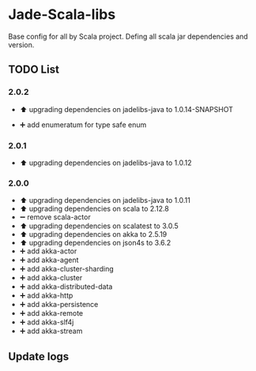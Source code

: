 Jade-Scala-libs
=================

Base config for all by Scala project.
Defing all scala jar dependencies and version.

TODO List
-----------------

### 2.0.2

* :arrow_up: upgrading dependencies on jadelibs-java to 1.0.14-SNAPSHOT

* :heavy_plus_sign: add enumeratum for type safe enum

### 2.0.1

* :arrow_up: upgrading dependencies on jadelibs-java to 1.0.12

### 2.0.0

* :arrow_up: upgrading dependencies on jadelibs-java to 1.0.11
* :arrow_up: upgrading dependencies on scala to 2.12.8
* :heavy_minus_sign:   remove  scala-actor
* :arrow_up: upgrading dependencies on scalatest to 3.0.5
* :arrow_up: upgrading dependencies on akka  to 2.5.19
* :arrow_up: upgrading dependencies on json4s to 3.6.2
* :heavy_plus_sign: add akka-actor
* :heavy_plus_sign: add akka-agent
* :heavy_plus_sign: add akka-cluster-sharding
* :heavy_plus_sign: add akka-cluster
* :heavy_plus_sign: add akka-distributed-data
* :heavy_plus_sign: add akka-http
* :heavy_plus_sign: add akka-persistence
* :heavy_plus_sign: add akka-remote
* :heavy_plus_sign: add akka-slf4j
* :heavy_plus_sign: add akka-stream


Update logs
-----------------

